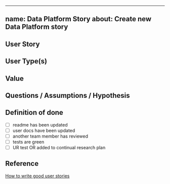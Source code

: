<!-- markdownlint-disable -->
---
name: Data Platform Story
about: Create new Data Platform story
---

## User Story

<!--
As a… [who is the user?]
I need/want/expect to… [what does the user want to do?]
So that… [why does the user want to do this?]
-->

## User Type(s)

<!--
Does this impact specific user types?
Can it link to a persona?
-->

## Value

<!-- Describe the value and purpose of the changes -->

## Questions / Assumptions / Hypothesis

<!-- Additional information to explain approach taken
### Hypothesis
If we... [do a thing]
Then... [this will happ]

### Proposal
A proposal that is something testable, don't worry whether it works or not, it's a place for ideas.
-->



## Definition of done

<!-- Checklist for definition of done and acceptance criteria, for example: -->

- [ ] readme has been updated
- [ ] user docs have been updated
- [ ] another team member has reviewed
- [ ] tests are green
- [ ] UR test OR added to continual research plan

## Reference

[How to write good user stories](https://www.gov.uk/service-manual/agile-delivery/writing-user-stories)
